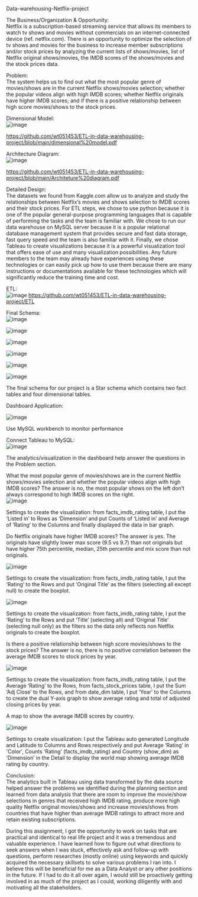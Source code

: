 Data-warehousing-Netflix-project

The Business/Organization & Opportunity: <br/>
Netflix is a subscription-based streaming service that allows its members to watch tv shows and movies without commercials on an internet-connected device (ref. netflix.com). There is an opportunity to optimize the selection of tv shows and movies for the business to increase member subscriptions and/or stock prices by analyzing the current lists of shows/movies, list of Netflix original shows/movies, the IMDB scores of the shows/movies and the stock prices data.

Problem: <br/>
The system helps us to find out what the most popular genre of movies/shows are in the current Netflix shows/movies selection; whether the popular videos align with high IMDB scores; whether Netflix originals have higher IMDB scores; and if there is a positive relationship between high score movies/shows to the stock prices.

Dimensional Model: <br/>
![image](https://user-images.githubusercontent.com/27581761/115129594-6b1ea700-9fb5-11eb-958a-c92318085de0.png)

https://github.com/wt051453/ETL-in-data-warehousing-project/blob/main/dimensional%20model.pdf

Architecture Diagram: <br/>
![image](https://user-images.githubusercontent.com/27581761/115129595-71ad1e80-9fb5-11eb-8e70-2616bc22088c.png)

https://github.com/wt051453/ETL-in-data-warehousing-project/blob/main/Architeture%20diagram.pdf

Detailed Design: <br/>
The datasets we found from Kaggle.com allow us to analyze and study the relationships between Netflix’s movies and shows selection to IMDB scores and their stock prices. For ETL steps, we chose to use python because it is one of the popular general-purpose programming languages that is capable of performing the tasks and the team is familiar with. We chose to run our data warehouse on MySQL server because it is a popular relational database management system that provides secure and fast data storage, fast query speed and the team is also familiar with it. Finally, we chose Tableau to create visualizations because it is a powerful visualization tool that offers ease of use and many visualization possibilities. Any future members to the team may already have experiences using these technologies or can easily pick up how to use them because there are many instructions or documentations available for these technologies which will significantly reduce the training time and cost.

ETL: <br/>
![image](https://user-images.githubusercontent.com/27581761/115129599-7c67b380-9fb5-11eb-90ea-bbc4f069d5d5.png)
https://github.com/wt051453/ETL-in-data-warehousing-project/ETL <br/>

Final Schema: <br/>
![image](https://user-images.githubusercontent.com/27581761/115129748-dd43bb80-9fb6-11eb-80a4-631949edc47a.png)

![image](https://user-images.githubusercontent.com/27581761/115129752-e3399c80-9fb6-11eb-95f8-6035664ae834.png)

![image](https://user-images.githubusercontent.com/27581761/115129755-e765ba00-9fb6-11eb-81f8-322757edc8a3.png)

![image](https://user-images.githubusercontent.com/27581761/115129757-eb91d780-9fb6-11eb-812c-38d15b54c278.png)

![image](https://user-images.githubusercontent.com/27581761/115129760-f0ef2200-9fb6-11eb-86b5-5d6d19f816d2.png)

![image](https://user-images.githubusercontent.com/27581761/115129762-f5b3d600-9fb6-11eb-8c43-45570ed76794.png)

The final schema for our project is a Star schema which contains two fact tables and four dimensional tables. <br/>

Dashboard Application: <br/>

![image](https://user-images.githubusercontent.com/27581761/115129776-209e2a00-9fb7-11eb-9bf2-4d50e4b23d57.png)

Use MySQL workbench to monitor performance <br/>

Connect Tableau to MySQL: <br/>
![image](https://user-images.githubusercontent.com/27581761/115129574-36125480-9fb5-11eb-8947-9657a84c5e9f.png)

The analytics/visualization in the dashboard help answer the questions in the Problem section.

What the most popular genre of movies/shows are in the current Netflix shows/movies selection and whether the popular videos align with high IMDB scores? The answer is no, the most popular shows on the left don’t always correspond to high IMDB scores on the right. <br/>
![image](https://user-images.githubusercontent.com/27581761/115129569-23981b00-9fb5-11eb-8c87-17904dbfa8d4.png) 

Settings to create the visualization: from facts_imdb_rating table, I put the ‘Listed in’ to Rows as ‘Dimension’ and put Counts of ‘Listed in’ and Average of ‘Rating’ to the Columns and finally displayed the data in bar graph.

Do Netflix originals have higher IMDB scores? The answer is yes. The originals have slightly lower max score (9.5 vs 9.7) than not originals but have higher 75th percentile, median, 25th percentile and mix score than not originals. <br/>

![image](https://user-images.githubusercontent.com/27581761/115129665-fd26af80-9fb5-11eb-82f9-3a45422b4e3b.png)

Settings to create the visualization: from facts_imdb_rating table, I put the ‘Rating’ to the Rows and put ‘Original Title’ as the filters (selecting all except null) to create the boxplot. <br/>

![image](https://user-images.githubusercontent.com/27581761/115129673-116aac80-9fb6-11eb-9e79-430bf3353aab.png)

Settings to create the visualization: from facts_imdb_rating table, I put the ‘Rating’ to the Rows and put ‘Title’ (selecting all) and ‘Original Title’ (selecting null only) as the filters so the data only reflects non Netflix originals to create the boxplot. <br/>

Is there a positive relationship between high score movies/shows to the stock prices? The answer is no, there is no positive correlation between the average IMDB scores to stock prices by year. <br/>

![image](https://user-images.githubusercontent.com/27581761/115129686-26dfd680-9fb6-11eb-94f1-a28edb59c176.png)

Settings to create the visualization: from facts_imdb_rating table, I put the  Average ‘Rating’ to the Rows, from facts_stock_prices table, I put the Sum ‘Adj Close’ to the Rows, and from date_dim table, I put ‘Year’ to the Columns to create the dual Y-axis graph to show average rating and total of adjusted closing prices by year. <br/>

A map to show the average IMDB scores by country. <br/>

![image](https://user-images.githubusercontent.com/27581761/115129692-38c17980-9fb6-11eb-8ce0-9db935c7eaf1.png)

Settings to create visualization: I put the Tableau auto generated Longitude and Latitude to Columns and Rows respectively and put Average ‘Rating’ in 'Color', Counts ‘Rating’ (facts_imdb_rating) and Country (show_dim) as ‘Dimension’ in the Detail to display the world map showing average IMDB rating by country. <br/>

Conclusion: <br/>
The analytics built in Tableau using data transformed by the data source helped answer the problems we identified during the planning section and learned from data analysis that there are room to improve the movie/show selections in genres that received high IMDB rating, produce more high quality Netflix original movies/shows and increase movies/shows from countries that have higher than average IMDB ratings to attract more and retain existing subscriptions. <br/>

During this assignment, I got the opportunity to work on tasks that are practical and identical to real life project and it was a tremendous and valuable experience. I have learned how to figure out what directions to seek answers when I was stuck, effectively ask and follow-up with questions, perform researches (mostly online) using keywords and quickly acquired the necessary skillsets to solve various problems I ran into. I believe this will be beneficial for me as a Data Analyst or any other positions in the future. If I had to do it all over again, I would still be proactively getting involved in as much of the project as I could, working diligently with and motivating all the stakeholders.  

